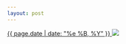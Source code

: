 ```yaml
---
layout: post
---
```


<p>
  <a href="/400">
    <time>{{ page.date | date: "%e %B, %Y" }}</time>
  </a>
  <a href="/400"><img src="{{ site.assets_url }}/400.jpg"/></a>
</p>
